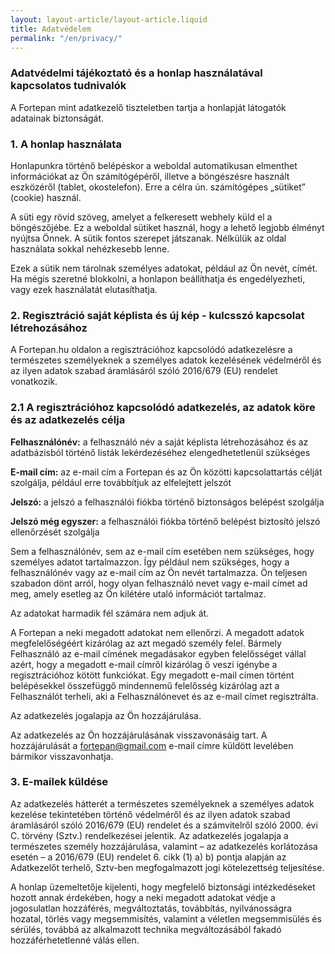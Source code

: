 ```yaml
---
layout: layout-article/layout-article.liquid
title: Adatvédelem
permalink: "/en/privacy/"
---
```


### Adatvédelmi tájékoztató és a honlap használatával kapcsolatos tudnivalók

A Fortepan mint adatkezelő tiszteletben tartja a honlapját látogatók adatainak biztonságát.

### 1. A honlap használata

Honlapunkra történő belépéskor a weboldal automatikusan elmenthet információkat az Ön számítógépéről, illetve a böngészésre használt eszközéről (tablet, okostelefon). Erre a célra ún. számítógépes „sütiket” (cookie) használ.

A süti egy rövid szöveg, amelyet a felkeresett webhely küld el a böngészőjébe. Ez a weboldal sütiket használ, hogy a lehető legjobb élményt nyújtsa Önnek. A sütik fontos szerepet játszanak. Nélkülük az oldal használata sokkal nehézkesebb lenne.

Ezek a sütik nem tárolnak személyes adatokat, például az Ön nevét, címét. Ha mégis szeretné blokkolni, a honlapon beállíthatja és engedélyezheti, vagy ezek használatát elutasíthatja.

### 2. Regisztráció saját képlista és új kép - kulcsszó kapcsolat létrehozásához

A Fortepan.hu oldalon a regisztrációhoz kapcsolódó adatkezelésre a természetes személyeknek a személyes adatok kezelésének védelméről és az ilyen adatok szabad áramlásáról szóló 2016/679 (EU) rendelet vonatkozik.

### 2.1 A regisztrációhoz kapcsolódó adatkezelés, az adatok köre és az adatkezelés célja

**Felhasználónév:** a felhasználó név a saját képlista létrehozásához és az adatbázisból történő listák lekérdezéséhez elengedhetetlenül szükséges

**E-mail cím:** az e-mail cím a Fortepan és az Ön közötti kapcsolattartás célját szolgálja, például erre továbbítjuk az elfelejtett jelszót

**Jelszó:** a jelszó a felhasználói fiókba történő biztonságos belépést szolgálja

**Jelszó még egyszer:** a felhasználói fiókba történő belépést biztosító jelszó ellenőrzését szolgálja

Sem a felhasználónév, sem az e-mail cím esetében nem szükséges, hogy személyes adatot tartalmazzon. Így például nem szükséges, hogy a felhasználónév vagy az e-mail cím az Ön nevét tartalmazza. Ön teljesen szabadon dönt arról, hogy olyan felhasználó nevet vagy e-mail címet ad meg, amely esetleg az Ön kilétére utaló információt tartalmaz.

Az adatokat harmadik fél számára nem adjuk át.

A Fortepan a neki megadott adatokat nem ellenőrzi. A megadott adatok megfelelőségéért kizárólag az azt megadó személy felel. Bármely Felhasználó az e-mail címének megadásakor egyben felelősséget vállal azért, hogy a megadott e-mail címről kizárólag ő veszi igénybe a regisztrációhoz kötött funkciókat. Egy megadott e-mail címen történt belépésekkel összefüggő mindennemű felelősség kizárólag azt a Felhasználót terheli, aki a Felhasználónevet és az e-mail címet regisztrálta.

Az adatkezelés jogalapja az Ön hozzájárulása.

Az adatkezelés az Ön hozzájárulásának visszavonásáig tart. A hozzájárulását a fortepan@gmail.com e-mail címre küldött levelében bármikor visszavonhatja.

### 3. E-mailek küldése

Az adatkezelés hátterét a természetes személyeknek a személyes adatok kezelése tekintetében történő védelméről és az ilyen adatok szabad áramlásáról szóló 2016/679 (EU) rendelet és a számvitelről szóló 2000. évi C. törvény (Sztv.) rendelkezései jelentik. Az adatkezelés jogalapja a természetes személy hozzájárulása, valamint – az adatkezelés korlátozása esetén – a 2016/679 (EU) rendelet 6. cikk (1) a) b) pontja alapján az Adatkezelőt terhelő, Sztv-ben megfogalmazott jogi kötelezettség teljesítése.

A honlap üzemeltetője kijelenti, hogy megfelelő biztonsági intézkedéseket hozott annak érdekében, hogy a neki megadott adatokat védje a jogosulatlan hozzáférés, megváltoztatás, továbbítás, nyilvánosságra hozatal, törlés vagy megsemmisítés, valamint a véletlen megsemmisülés és sérülés, továbbá az alkalmazott technika megváltozásából fakadó hozzáférhetetlenné válás ellen.
